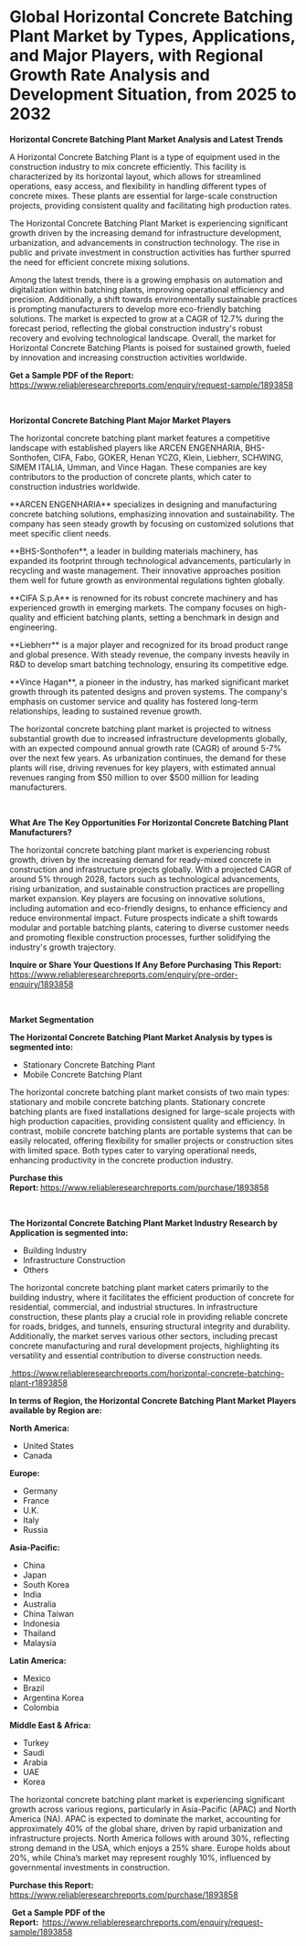 <p><h1>Global Horizontal Concrete Batching Plant Market by Types, Applications, and Major Players, with Regional Growth Rate Analysis and Development Situation, from 2025 to 2032</h1></p><p><strong>Horizontal Concrete Batching Plant Market Analysis and Latest Trends</strong></p>
<p><p>A Horizontal Concrete Batching Plant is a type of equipment used in the construction industry to mix concrete efficiently. This facility is characterized by its horizontal layout, which allows for streamlined operations, easy access, and flexibility in handling different types of concrete mixes. These plants are essential for large-scale construction projects, providing consistent quality and facilitating high production rates. </p><p>The Horizontal Concrete Batching Plant Market is experiencing significant growth driven by the increasing demand for infrastructure development, urbanization, and advancements in construction technology. The rise in public and private investment in construction activities has further spurred the need for efficient concrete mixing solutions. </p><p>Among the latest trends, there is a growing emphasis on automation and digitalization within batching plants, improving operational efficiency and precision. Additionally, a shift towards environmentally sustainable practices is prompting manufacturers to develop more eco-friendly batching solutions. The market is expected to grow at a CAGR of 12.7% during the forecast period, reflecting the global construction industry's robust recovery and evolving technological landscape. Overall, the market for Horizontal Concrete Batching Plants is poised for sustained growth, fueled by innovation and increasing construction activities worldwide.</p></p>
<p><strong>Get a Sample PDF of the Report:&nbsp;</strong> <a href="https://www.reliableresearchreports.com/enquiry/request-sample/1893858?utm_campaign=2242&utm_medium=2&utm_source=Github&utm_content=ia&utm_term=12042025&utm_id=horizontal-concrete-batching-plant">https://www.reliableresearchreports.com/enquiry/request-sample/1893858</a></p>
<p>&nbsp;</p>
<p><strong>Horizontal Concrete Batching Plant Major Market Players</strong></p>
<p><p>The horizontal concrete batching plant market features a competitive landscape with established players like ARCEN ENGENHARIA, BHS-Sonthofen, CIFA, Fabo, GOKER, Henan YCZG, Klein, Liebherr, SCHWING, SIMEM ITALIA, Umman, and Vince Hagan. These companies are key contributors to the production of concrete plants, which cater to construction industries worldwide.</p><p>**ARCEN ENGENHARIA** specializes in designing and manufacturing concrete batching solutions, emphasizing innovation and sustainability. The company has seen steady growth by focusing on customized solutions that meet specific client needs.</p><p>**BHS-Sonthofen**, a leader in building materials machinery, has expanded its footprint through technological advancements, particularly in recycling and waste management. Their innovative approaches position them well for future growth as environmental regulations tighten globally.</p><p>**CIFA S.p.A** is renowned for its robust concrete machinery and has experienced growth in emerging markets. The company focuses on high-quality and efficient batching plants, setting a benchmark in design and engineering.</p><p>**Liebherr** is a major player and recognized for its broad product range and global presence. With steady revenue, the company invests heavily in R&D to develop smart batching technology, ensuring its competitive edge.</p><p>**Vince Hagan**, a pioneer in the industry, has marked significant market growth through its patented designs and proven systems. The company's emphasis on customer service and quality has fostered long-term relationships, leading to sustained revenue growth.</p><p>The horizontal concrete batching plant market is projected to witness substantial growth due to increased infrastructure developments globally, with an expected compound annual growth rate (CAGR) of around 5-7% over the next few years. As urbanization continues, the demand for these plants will rise, driving revenues for key players, with estimated annual revenues ranging from $50 million to over $500 million for leading manufacturers.</p></p>
<p>&nbsp;</p>
<p><strong>What Are The Key Opportunities For Horizontal Concrete Batching Plant Manufacturers?</strong></p>
<p><p>The horizontal concrete batching plant market is experiencing robust growth, driven by the increasing demand for ready-mixed concrete in construction and infrastructure projects globally. With a projected CAGR of around 5% through 2028, factors such as technological advancements, rising urbanization, and sustainable construction practices are propelling market expansion. Key players are focusing on innovative solutions, including automation and eco-friendly designs, to enhance efficiency and reduce environmental impact. Future prospects indicate a shift towards modular and portable batching plants, catering to diverse customer needs and promoting flexible construction processes, further solidifying the industry's growth trajectory.</p></p>
<p><strong>Inquire or Share Your Questions If Any Before Purchasing This Report:</strong> <a href="https://www.reliableresearchreports.com/enquiry/pre-order-enquiry/1893858?utm_campaign=2242&utm_medium=2&utm_source=Github&utm_content=ia&utm_term=12042025&utm_id=horizontal-concrete-batching-plant">https://www.reliableresearchreports.com/enquiry/pre-order-enquiry/1893858</a></p>
<p>&nbsp;</p>
<p><strong>Market Segmentation</strong></p>
<p><strong>The Horizontal Concrete Batching Plant Market Analysis by types is segmented into:</strong></p>
<p><ul><li>Stationary Concrete Batching Plant</li><li>Mobile Concrete Batching Plant</li></ul></p>
<p><p>The horizontal concrete batching plant market consists of two main types: stationary and mobile concrete batching plants. Stationary concrete batching plants are fixed installations designed for large-scale projects with high production capacities, providing consistent quality and efficiency. In contrast, mobile concrete batching plants are portable systems that can be easily relocated, offering flexibility for smaller projects or construction sites with limited space. Both types cater to varying operational needs, enhancing productivity in the concrete production industry.</p></p>
<p><strong>Purchase this Report:&nbsp;</strong><a href="https://www.reliableresearchreports.com/purchase/1893858?utm_campaign=2242&utm_medium=2&utm_source=Github&utm_content=ia&utm_term=12042025&utm_id=horizontal-concrete-batching-plant">https://www.reliableresearchreports.com/purchase/1893858</a></p>
<p>&nbsp;</p>
<p><strong>The Horizontal Concrete Batching Plant Market Industry Research by Application is segmented into:</strong></p>
<p><ul><li>Building Industry</li><li>Infrastructure Construction</li><li>Others</li></ul></p>
<p><p>The horizontal concrete batching plant market caters primarily to the building industry, where it facilitates the efficient production of concrete for residential, commercial, and industrial structures. In infrastructure construction, these plants play a crucial role in providing reliable concrete for roads, bridges, and tunnels, ensuring structural integrity and durability. Additionally, the market serves various other sectors, including precast concrete manufacturing and rural development projects, highlighting its versatility and essential contribution to diverse construction needs.</p></p>
<p><a href="https://www.reliableresearchreports.com/horizontal-concrete-batching-plant-r1893858?utm_campaign=2242&utm_medium=2&utm_source=Github&utm_content=ia&utm_term=12042025&utm_id=horizontal-concrete-batching-plant">&nbsp;https://www.reliableresearchreports.com/horizontal-concrete-batching-plant-r1893858</a></p>
<p><strong>In terms of Region, the Horizontal Concrete Batching Plant Market Players available by Region are:</strong></p>
<p>
    <p> <strong> North America: </strong>
        <ul>
            <li>United States</li>
            <li>Canada</li>
        </ul>
        </p> 
    <p> <strong> Europe: </strong>
        <ul>
            <li>Germany</li>
            <li>France</li>
            <li>U.K.</li>
            <li>Italy</li>
            <li>Russia</li>
        </ul>
        </p> 
    <p> <strong> Asia-Pacific: </strong>
        <ul>
            <li>China</li>
            <li>Japan</li>
            <li>South Korea</li>
            <li>India</li>
            <li>Australia</li>
            <li>China Taiwan</li>
            <li>Indonesia</li>
            <li>Thailand</li>
            <li>Malaysia</li>
        </ul>
        </p> 
    <p> <strong> Latin America: </strong>
        <ul>
            <li>Mexico</li>
            <li>Brazil</li>
            <li>Argentina Korea</li>
            <li>Colombia</li>
        </ul>
        </p> 
    <p> <strong> Middle East & Africa: </strong>
        <ul>
            <li>Turkey</li>
            <li>Saudi</li>
            <li>Arabia</li>
            <li>UAE</li>
            <li>Korea</li>
        </ul>
    </p>
    </p>
<p><p>The horizontal concrete batching plant market is experiencing significant growth across various regions, particularly in Asia-Pacific (APAC) and North America (NA). APAC is expected to dominate the market, accounting for approximately 40% of the global share, driven by rapid urbanization and infrastructure projects. North America follows with around 30%, reflecting strong demand in the USA, which enjoys a 25% share. Europe holds about 20%, while China’s market may represent roughly 10%, influenced by governmental investments in construction.</p></p>
<p><strong>Purchase this Report: </strong><a href="https://www.reliableresearchreports.com/purchase/1893858?utm_campaign=2242&utm_medium=2&utm_source=Github&utm_content=ia&utm_term=12042025&utm_id=horizontal-concrete-batching-plant">https://www.reliableresearchreports.com/purchase/1893858</a></p>
<p>&nbsp;<strong>Get a Sample PDF of the Report:&nbsp;&nbsp;</strong><a href="https://www.reliableresearchreports.com/enquiry/request-sample/1893858?utm_campaign=2242&utm_medium=2&utm_source=Github&utm_content=ia&utm_term=12042025&utm_id=horizontal-concrete-batching-plant">https://www.reliableresearchreports.com/enquiry/request-sample/1893858</a></p>
<p><strong></strong></p>
<p><p></p><p></p><p></p></p>